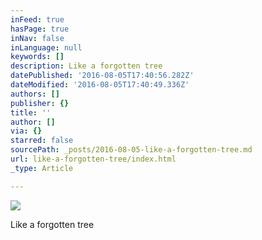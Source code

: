 ```yaml
---
inFeed: true
hasPage: true
inNav: false
inLanguage: null
keywords: []
description: Like a forgotten tree
datePublished: '2016-08-05T17:40:56.282Z'
dateModified: '2016-08-05T17:40:49.336Z'
authors: []
publisher: {}
title: ''
author: []
via: {}
starred: false
sourcePath: _posts/2016-08-05-like-a-forgotten-tree.md
url: like-a-forgotten-tree/index.html
_type: Article

---
```

![](https://the-grid-user-content.s3-us-west-2.amazonaws.com/339a55c5-4a01-40d9-bf96-1904b692a795.jpg)

Like a forgotten tree